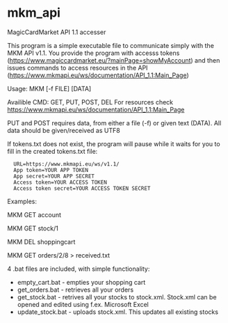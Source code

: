 # mkm_api
MagicCardMarket API 1.1 accesser

This program is a simple executable file to communicate simply with the MKM API v1.1. 
You provide the program with accesss tokens (https://www.magiccardmarket.eu/?mainPage=showMyAccount)
and then issues commands to access resources in the API (https://www.mkmapi.eu/ws/documentation/API_1.1:Main_Page)


Usage: MKM <CMD> <RESOURCE> [-f FILE] [DATA]


Availible CMD: GET, PUT, POST, DEL
For resources check https://www.mkmapi.eu/ws/documentation/API_1.1:Main_Page

PUT and POST requires data, from either a file (-f) or given text (DATA).
All data should be given/received as UTF8

If tokens.txt does not exist, the program will pause while it waits for you to
fill in the created tokens.txt file:
      
      URL=https://www.mkmapi.eu/ws/v1.1/
      App token=YOUR APP TOKEN
      App secret=YOUR APP SECRET
      Access token=YOUR ACCESS TOKEN
      Access token secret=YOUR ACCESS TOKEN SECRET

Examples:

  MKM GET account

  MKM GET stock/1

  MKM DEL shoppingcart

  MKM GET orders/2/8 > received.txt
  
4 .bat files are included, with simple functionality:

  * empty_cart.bat - empties your shopping cart
  * get_orders.bat - retrieves all your orders
  * get_stock.bat - retrives all your stocks to stock.xml. Stock.xml can be opened and edited using f.ex. Microsoft Excel
  * update_stock.bat - uploads stock.xml. This updates all existing stocks
